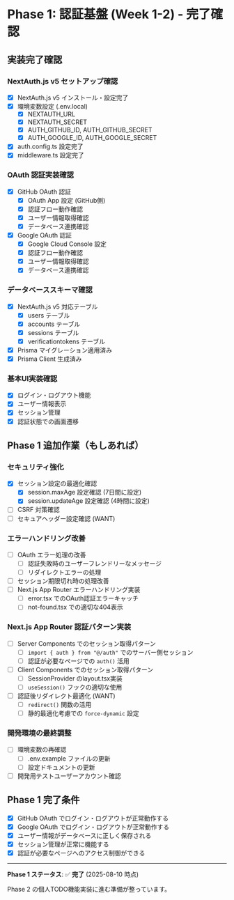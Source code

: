 # Phase 1: 認証基盤 (Week 1-2) - 完了確認

## 実装完了確認

### NextAuth.js v5 セットアップ確認

- [x] NextAuth.js v5 インストール・設定完了
- [x] 環境変数設定 (.env.local)
  - [x] NEXTAUTH_URL
  - [x] NEXTAUTH_SECRET
  - [x] AUTH_GITHUB_ID, AUTH_GITHUB_SECRET
  - [x] AUTH_GOOGLE_ID, AUTH_GOOGLE_SECRET
- [x] auth.config.ts 設定完了
- [x] middleware.ts 設定完了

### OAuth 認証実装確認

- [x] GitHub OAuth 認証
  - [x] OAuth App 設定 (GitHub側)
  - [x] 認証フロー動作確認
  - [x] ユーザー情報取得確認
  - [x] データベース連携確認
- [x] Google OAuth 認証
  - [x] Google Cloud Console 設定
  - [x] 認証フロー動作確認
  - [x] ユーザー情報取得確認
  - [x] データベース連携確認

### データベーススキーマ確認

- [x] NextAuth.js v5 対応テーブル
  - [x] users テーブル
  - [x] accounts テーブル
  - [x] sessions テーブル
  - [x] verificationtokens テーブル
- [x] Prisma マイグレーション適用済み
- [x] Prisma Client 生成済み

### 基本UI実装確認

- [x] ログイン・ログアウト機能
- [x] ユーザー情報表示
- [x] セッション管理
- [x] 認証状態での画面遷移

## Phase 1 追加作業（もしあれば）

### セキュリティ強化

- [x] セッション設定の最適化確認
  - [x] session.maxAge 設定確認 (7日間に設定)
  - [x] session.updateAge 設定確認 (4時間に設定)
- [ ] CSRF 対策確認
- [ ] セキュアヘッダー設定確認 (WANT)

### エラーハンドリング改善

- [ ] OAuth エラー処理の改善
  - [ ] 認証失敗時のユーザーフレンドリーなメッセージ
  - [ ] リダイレクトエラーの処理
- [ ] セッション期限切れ時の処理改善
- [ ] Next.js App Router エラーハンドリング実装
  - [ ] error.tsx でのOAuth認証エラーキャッチ
  - [ ] not-found.tsx での適切な404表示

### Next.js App Router 認証パターン実装

- [ ] Server Components でのセッション取得パターン
  - [ ] `import { auth } from "@/auth"` でのサーバー側セッション
  - [ ] 認証が必要なページでの `auth()` 活用
- [ ] Client Components でのセッション取得パターン
  - [ ] SessionProvider のlayout.tsx実装
  - [ ] `useSession()` フックの適切な使用
- [ ] 認証後リダイレクト最適化 (WANT)
  - [ ] `redirect()` 関数の活用
  - [ ] 静的最適化考慮での `force-dynamic` 設定

### 開発環境の最終調整

- [ ] 環境変数の再確認
  - [ ] .env.example ファイルの更新
  - [ ] 設定ドキュメントの更新
- [ ] 開発用テストユーザーアカウント確認

## Phase 1 完了条件

- [x] GitHub OAuth でログイン・ログアウトが正常動作する
- [x] Google OAuth でログイン・ログアウトが正常動作する
- [x] ユーザー情報がデータベースに正しく保存される
- [x] セッション管理が正常に機能する
- [x] 認証が必要なページへのアクセス制御ができる

---

**Phase 1 ステータス**: ✅ **完了** (2025-08-10 時点)

Phase 2 の個人TODO機能実装に進む準備が整っています。
